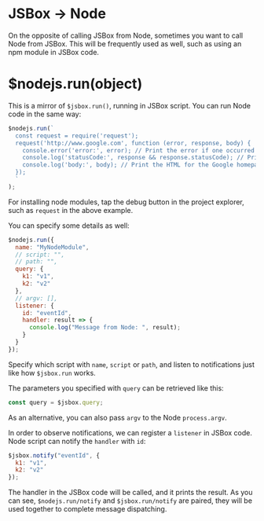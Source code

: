 # JSBox -> Node

On the opposite of calling JSBox from Node, sometimes you want to call Node from JSBox. This will be frequently used as well, such as using an npm module in JSBox code.

# $nodejs.run(object)

This is a mirror of `$jsbox.run()`, running in JSBox script. You can run Node code in the same way:

```js
$nodejs.run(`
  const request = require('request');
  request('http://www.google.com', function (error, response, body) {
    console.error('error:', error); // Print the error if one occurred
    console.log('statusCode:', response && response.statusCode); // Print the response status code if a response was received
    console.log('body:', body); // Print the HTML for the Google homepage.
  });
  `
);
```

For installing node modules, tap the debug button in the project explorer, such as `request` in the above example.

You can specify some details as well:

```js
$nodejs.run({
  name: "MyNodeModule",
  // script: "",
  // path: "",
  query: {
    k1: "v1",
    k2: "v2"
  },
  // argv: [],
  listener: {
    id: "eventId",
    handler: result => {
      console.log("Message from Node: ", result);
    }
  }
});
```

Specify which script with `name`, `script` or `path`, and listen to notifications just like how `$jsbox.run` works.

The parameters you specified with `query` can be retrieved like this:

```js
const query = $jsbox.query;
```

As an alternative, you can also pass `argv` to the Node `process.argv`.

In order to observe notifications, we can register a `listener` in JSBox code. Node script can notify the `handler` with `id`:

```js
$jsbox.notify("eventId", {
  k1: "v1",
  k2: "v2"
});
```

The handler in the JSBox code will be called, and it prints the result. As you can see, `$nodejs.run/notify` and `$jsbox.run/notify` are paired, they will be used together to complete message dispatching.